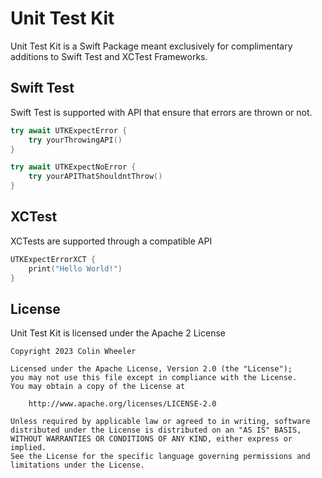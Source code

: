 # Unit Test Kit

Unit Test Kit is a Swift Package meant exclusively for complimentary additions to Swift Test and XCTest Frameworks.

## Swift Test

Swift Test is supported with API that ensure that errors are thrown or not.
```swift
try await UTKExpectError {
	try yourThrowingAPI()
}

try await UTKExpectNoError {
	try yourAPIThatShouldntThrow()
}
```

## XCTest

XCTests are supported through a compatible API

```swift
UTKExpectErrorXCT {
	print("Hello World!")
}
```

## License

Unit Test Kit is licensed under the Apache 2 License

```
Copyright 2023 Colin Wheeler

Licensed under the Apache License, Version 2.0 (the "License");
you may not use this file except in compliance with the License.
You may obtain a copy of the License at

    http://www.apache.org/licenses/LICENSE-2.0

Unless required by applicable law or agreed to in writing, software
distributed under the License is distributed on an "AS IS" BASIS,
WITHOUT WARRANTIES OR CONDITIONS OF ANY KIND, either express or implied.
See the License for the specific language governing permissions and
limitations under the License.
```
